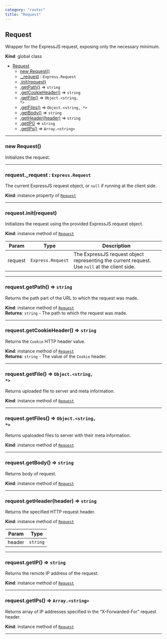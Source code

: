 ```yaml
---
category: "router"
title: "Request"
---
```


## Request&nbsp;<a name="Request" href="https://github.com/seznam/IMA.js-core/tree/0.16.0-alpha.11/router/Request.js#L6" target="_blank"><span class="icon"><i class="fas fa-external-link-alt fa-xs"></i></span></a>
Wrapper for the ExpressJS request, exposing only the necessary minimum.

**Kind**: global class  

* [Request](#Request)
    * [new Request()](#new_Request_new)
    * [._request](#Request+_request) : <code>Express.Request</code>
    * [.init(request)](#Request+init)
    * [.getPath()](#Request+getPath) ⇒ <code>string</code>
    * [.getCookieHeader()](#Request+getCookieHeader) ⇒ <code>string</code>
    * [.getFile()](#Request+getFile) ⇒ <code>Object.&lt;string, \*&gt;</code>
    * [.getFiles()](#Request+getFiles) ⇒ <code>Object.&lt;string, \*&gt;</code>
    * [.getBody()](#Request+getBody) ⇒ <code>string</code>
    * [.getHeader(header)](#Request+getHeader) ⇒ <code>string</code>
    * [.getIP()](#Request+getIP) ⇒ <code>string</code>
    * [.getIPs()](#Request+getIPs) ⇒ <code>Array.&lt;string&gt;</code>


* * *

### new Request()&nbsp;<a name="new_Request_new"></a>
Initializes the request.


* * *

### request.\_request : <code>Express.Request</code>&nbsp;<a name="Request+_request" href="https://github.com/seznam/IMA.js-core/tree/0.16.0-alpha.11/router/Request.js#L21" target="_blank"><span class="icon"><i class="fas fa-external-link-alt fa-xs"></i></span></a>
The current ExpressJS request object, or <code>null</code> if running at
the client side.

**Kind**: instance property of [<code>Request</code>](#Request)  

* * *

### request.init(request)&nbsp;<a name="Request+init" href="https://github.com/seznam/IMA.js-core/tree/0.16.0-alpha.11/router/Request.js#L31" target="_blank"><span class="icon"><i class="fas fa-external-link-alt fa-xs"></i></span></a>
Initializes the request using the provided ExpressJS request object.

**Kind**: instance method of [<code>Request</code>](#Request)  

| Param | Type | Description |
| --- | --- | --- |
| request | <code>Express.Request</code> | The ExpressJS request object        representing the current request. Use <code>null</code> at the client        side. |


* * *

### request.getPath() ⇒ <code>string</code>&nbsp;<a name="Request+getPath" href="https://github.com/seznam/IMA.js-core/tree/0.16.0-alpha.11/router/Request.js#L40" target="_blank"><span class="icon"><i class="fas fa-external-link-alt fa-xs"></i></span></a>
Returns the path part of the URL to which the request was made.

**Kind**: instance method of [<code>Request</code>](#Request)  
**Returns**: <code>string</code> - The path to which the request was made.  

* * *

### request.getCookieHeader() ⇒ <code>string</code>&nbsp;<a name="Request+getCookieHeader" href="https://github.com/seznam/IMA.js-core/tree/0.16.0-alpha.11/router/Request.js#L49" target="_blank"><span class="icon"><i class="fas fa-external-link-alt fa-xs"></i></span></a>
Returns the <code>Cookie</code> HTTP header value.

**Kind**: instance method of [<code>Request</code>](#Request)  
**Returns**: <code>string</code> - The value of the <code>Cookie</code> header.  

* * *

### request.getFile() ⇒ <code>Object.&lt;string, \*&gt;</code>&nbsp;<a name="Request+getFile" href="https://github.com/seznam/IMA.js-core/tree/0.16.0-alpha.11/router/Request.js#L58" target="_blank"><span class="icon"><i class="fas fa-external-link-alt fa-xs"></i></span></a>
Returns uploaded file to server and meta information.

**Kind**: instance method of [<code>Request</code>](#Request)  

* * *

### request.getFiles() ⇒ <code>Object.&lt;string, \*&gt;</code>&nbsp;<a name="Request+getFiles" href="https://github.com/seznam/IMA.js-core/tree/0.16.0-alpha.11/router/Request.js#L67" target="_blank"><span class="icon"><i class="fas fa-external-link-alt fa-xs"></i></span></a>
Returns upaloaded files to server with their meta information.

**Kind**: instance method of [<code>Request</code>](#Request)  

* * *

### request.getBody() ⇒ <code>string</code>&nbsp;<a name="Request+getBody" href="https://github.com/seznam/IMA.js-core/tree/0.16.0-alpha.11/router/Request.js#L76" target="_blank"><span class="icon"><i class="fas fa-external-link-alt fa-xs"></i></span></a>
Returns body of request.

**Kind**: instance method of [<code>Request</code>](#Request)  

* * *

### request.getHeader(header) ⇒ <code>string</code>&nbsp;<a name="Request+getHeader" href="https://github.com/seznam/IMA.js-core/tree/0.16.0-alpha.11/router/Request.js#L86" target="_blank"><span class="icon"><i class="fas fa-external-link-alt fa-xs"></i></span></a>
Returns the specified HTTP request header.

**Kind**: instance method of [<code>Request</code>](#Request)  

| Param | Type |
| --- | --- |
| header | <code>string</code> | 


* * *

### request.getIP() ⇒ <code>string</code>&nbsp;<a name="Request+getIP" href="https://github.com/seznam/IMA.js-core/tree/0.16.0-alpha.11/router/Request.js#L95" target="_blank"><span class="icon"><i class="fas fa-external-link-alt fa-xs"></i></span></a>
Returns the remote IP address of the request.

**Kind**: instance method of [<code>Request</code>](#Request)  

* * *

### request.getIPs() ⇒ <code>Array.&lt;string&gt;</code>&nbsp;<a name="Request+getIPs" href="https://github.com/seznam/IMA.js-core/tree/0.16.0-alpha.11/router/Request.js#L105" target="_blank"><span class="icon"><i class="fas fa-external-link-alt fa-xs"></i></span></a>
Returns array of IP addresses specified in the “X-Forwarded-For”
request header.

**Kind**: instance method of [<code>Request</code>](#Request)  

* * *

